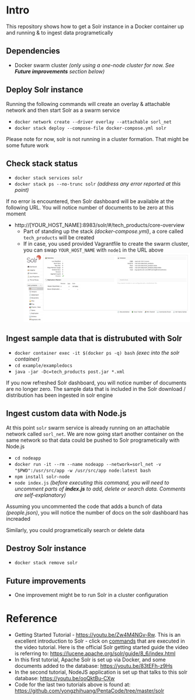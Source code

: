 # Intro
This repository shows how to get a Solr instance in a Docker container up and running & to ingest data programetically

## Dependencies
- Docker swarm cluster _(only using a one-node cluster for now. See **Future improvements** section below)_

## Deploy Solr instance
Running the following commands will create an overlay & attachable network and then start Solr as a swarm service
- `docker network create --driver overlay --attachable sorl_net`
- `docker stack deploy --compose-file docker-compose.yml solr`

Please note for now, solr is not running in a cluster formation. That might be some future work

## Check stack status
- `docker stack services solr`
- `docker stack ps --no-trunc solr` _(address any error reported at this point)_

If no error is encountered, then Solr dashboard will be available at the following URL. You will notice number of documents to be zero at this moment
- http://[YOUR_HOST_NAME]:8983/solr/#/tech_products/core-overview
  - Part of standing up the stack _(docker-compose.yml)_, a core called `tech_products` will be created
  - If in case, you used provided Vagrantfile to create the swarm cluster, you can swap `YOUR_HOST_NAME` with `node1` in the URL above
![Solr that contains no data](pics/blank-solr.png "Solr that contains no data")


## Ingest sample data that is distrubuted with Solr
- `docker container exec -it $(docker ps -q) bash` _(exec into the solr container)_
- `cd example/exampledocs`
- `java -jar -Dc=tech_products post.jar *.xml`

If you now refreshed Solr dashboard, you will notice number of documents are no longer zero. The sample data that is included in the Solr download / distribution has been ingested in solr engine

## Ingest custom data with Node.js
At this point `solr` swarm service is already running on an attachable network called `sorl_net`. We are now going start another container on the same network so that data could be pushed to Solr programetically with Node.js
- `cd nodeapp`
- `docker run -it --rm --name nodeapp --network=sorl_net -v "$PWD":/usr/src/app -w /usr/src/app node:latest bash`
- `npm install solr-node`
- `node index.js`  _(before executing this command, you will need to uncomment parts of **index.js** to add, delete or search data. Comments are self-explanatory)_

Assuming you uncommented the code that adds a bunch of data _(people.json)_, you will notice the number of docs on the solr dashboard has increaded

Similarly, you could programetically search or delete data

## Destroy Solr instance
- `docker stack remove solr`

## Future improvements
- One improvement might be to run Solr in a cluster configuration

# Reference
- Getting Started Tutorial - https://youtu.be/Zw4M4NGv-Rw.  This is an excellent introduction to Solr - click on [commands](https://github.com/lucian-12/solr-course/blob/master/solr_installation_commands) that are executed in the video tutorial. Here is the official Solr getting started guide the video is referring to: https://lucene.apache.org/solr/guide/8_6/index.html
- In this first tutorial, Apache Solr is set up via Docker, and some documents added to the database: https://youtu.be/83tEFh-z9Hs
- In the second tutorial, NodeJS application is set up that talks to this solr database: https://youtu.be/ooQktBu-CXw
- Code for the last two tutorials above is found at: https://github.com/yongzhihuang/PentaCode/tree/master/solr
